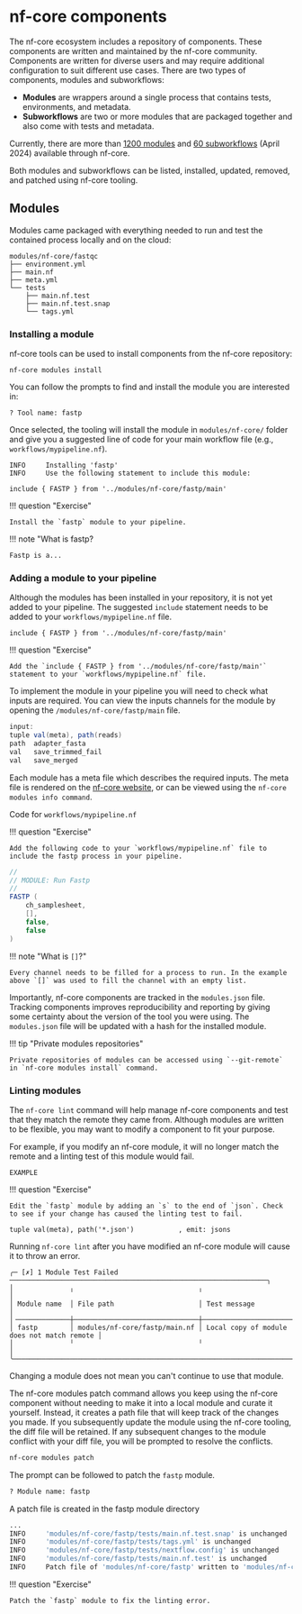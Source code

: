 # nf-core components

The nf-core ecosystem includes a repository of components. These components are written and maintained by the nf-core community. Components are written for diverse users and may require additional configuration to suit different use cases. There are two types of components, modules and subworkflows:

-   **Modules** are wrappers around a single process that contains tests, environments, and metadata.
-   **Subworkflows** are two or more modules that are packaged together and also come with tests and metadata.

Currently, there are more than [1200 modules](https://nf-co.re/modules) and [60 subworkflows](https://nf-co.re/subworkflows) (April 2024) available through nf-core.

Both modules and subworkflows can be listed, installed, updated, removed, and patched using nf-core tooling.

## Modules

Modules came packaged with everything needed to run and test the contained process locally and on the cloud:

```
modules/nf-core/fastqc
├── environment.yml
├── main.nf
├── meta.yml
└── tests
    ├── main.nf.test
    ├── main.nf.test.snap
    └── tags.yml
```

### Installing a module

nf-core tools can be used to install components from the nf-core repository:

```
nf-core modules install
```

You can follow the prompts to find and install the module you are interested in:

```console
? Tool name: fastp
```

Once selected, the tooling will install the module in `modules/nf-core/` folder and give you a suggested line of code for your main workflow file (e.g., `workflows/mypipeline.nf`).

```console
INFO     Installing 'fastp'
INFO     Use the following statement to include this module:

include { FASTP } from '../modules/nf-core/fastp/main'
```

!!! question "Exercise"

    Install the `fastp` module to your pipeline.

!!! note "What is fastp?

    Fastp is a...

### Adding a module to your pipeline

Although the modules has been installed in your repository, it is not yet added to your pipeline. The suggested `include` statement needs to be added to your `workflows/mypipeline.nf` file.

```console
include { FASTP } from '../modules/nf-core/fastp/main'
```

!!! question "Exercise"

    Add the `include { FASTP } from '../modules/nf-core/fastp/main'` statement to your `workflows/mypipeline.nf` file.

To implement the module in your pipeline you will need to check what inputs are required. You can view the inputs channels for the module by opening the `/modules/nf-core/fastp/main` file.

```groovy title="/modules/nf-core/fastp/main.nf"
input:
tuple val(meta), path(reads)
path  adapter_fasta
val   save_trimmed_fail
val   save_merged
```

Each module has a meta file which describes the required inputs. The meta file is rendered on the [nf-core website](https://nf-co.re/modules/fastp), or can be viewed using the `nf-core modules info command`.

Code for `workflows/mypipeline.nf`

!!! question "Exercise"

    Add the following code to your `workflows/mypipeline.nf` file to include the fastp process in your pipeline.

```groovy title="workflows/mypipeline.nf"
//
// MODULE: Run Fastp
//
FASTP (
    ch_samplesheet,
    [],
    false,
    false
)
```

!!! note "What is `[]`?"

    Every channel needs to be filled for a process to run. In the example above `[]` was used to fill the channel with an empty list.

Importantly, nf-core components are tracked in the `modules.json` file. Tracking components improves reproducibility and reporting by giving some certainty about the version of the tool you were using. The `modules.json` file will be updated with a hash for the installed module.

!!! tip "Private modules repositories"

    Private repositories of modules can be accessed using `--git-remote` in `nf-core modules install` command.

### Linting modules

The `nf-core lint` command will help manage nf-core components and test that they match the remote they came from. Although modules are written to be flexible, you may want to modify a component to fit your purpose.

For example, if you modify an nf-core module, it will no longer match the remote and a linting test of this module would fail.

```
EXAMPLE
```

!!! question "Exercise"

    Edit the `fastp` module by adding an `s` to the end of `json`. Check to see if your change has caused the linting test to fail.

```
tuple val(meta), path('*.json')           , emit: jsons
```

Running `nf-core lint` after you have modified an nf-core module will cause it to throw an error.

```console
╭─ [✗] 1 Module Test Failed ────────────────────────────────────────────────────────────────╮
│              ╷                               ╷                                            │
│ Module name  │ File path                     │ Test message                               │
│╶─────────────┼───────────────────────────────┼────────────────────────────────────────────│
│ fastp        │ modules/nf-core/fastp/main.nf │ Local copy of module does not match remote │
│              ╵                               ╵                                            │
╰───────────────────────────────────────────────────────────────────────────────────────────╯
```

Changing a module does not mean you can't continue to use that module.

The nf-core modules patch command allows you keep using the nf-core component without needing to make it into a local module and curate it yourself. Instead, it creates a path file that will keep track of the changes you made. If you subsequently update the module using the nf-core tooling, the diff file will be retained. If any subsequent changes to the module conflict with your diff file, you will be prompted to resolve the conflicts.

```bash
nf-core modules patch
```

The prompt can be followed to patch the `fastp` module.

```bash
? Module name: fastp
```

A patch file is created in the fastp module directory

```bash
...
INFO     'modules/nf-core/fastp/tests/main.nf.test.snap' is unchanged
INFO     'modules/nf-core/fastp/tests/tags.yml' is unchanged
INFO     'modules/nf-core/fastp/tests/nextflow.config' is unchanged
INFO     'modules/nf-core/fastp/tests/main.nf.test' is unchanged
INFO     Patch file of 'modules/nf-core/fastp' written to 'modules/nf-core/fastp/fastp.diff'
```

!!! question "Exercise"

    Patch the `fastp` module to fix the linting error.
